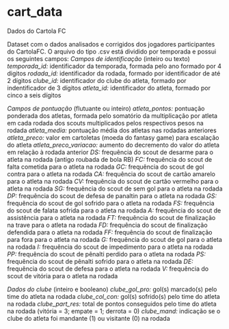 # cart_data
Dados do Cartola FC

Dataset com o dados analisados e corrigidos dos jogadores participantes do CartolaFC. O arquivo do tipo .csv está dividido por temporada e possui os seguintes campos:
*Campos de identificação* (inteiro  ou texto)
*temporada_id:* identificador da temporada, formada pelo ano formado por 4 digitos
*rodada_id:* identificador da rodada, formado por identificador de até 2 dígitos
*clube_id:* identificador do clube do atleta, formado por indentificador de 3 dígitos
*atleta_id:* identificador do atleta, formado por cinco a seis dígitos

*Campos de pontuação* (flutuante ou inteiro)
*atleta_pontos:* pontuação ponderada dos atletas, formada pelo somatório da multiplicação por atleta em cada rodada dos scouts multiplicados pelos respectivos pesos na rodada
*atleta_media:* pontuação média dos atletas nas rodadas anteriores
*atleta_preco:* valor em cartoletas (moeda do fantasy game) para escalação do atleta
*atleta_preco_variacao:* aumento do decremento do valor do atleta em relação à rodada anterior
*DS:* frequência do scout de desarme para o atleta na rodada (antigo roubada de bola RB)
*FC:* frequência do scout de falta cometida para o atleta na rodada
*GC:* frequência do scout de gol contra para o atleta na rodada
*CA:* frequência do scout de cartão amarelo para o atleta na rodada
*CV:* frequência do scout de cartão vermelho para o atleta na rodada
*SG:* frequência do scout de sem gol para o atleta na rodada
*DP:* frequência do scout de defesa de panaltin para o atleta na rodada
*GS:* frequência do scout de gol sofrido para o atleta na rodada
*FS:* frequência do scout de falata sofrida para o atleta na rodada
*A:* frequência do scout de assistência para o atleta na rodada
*FT:* frequência do scout de finalização na trave para o atleta na rodada
*FD:* frequência do scout de finalização defendida para o atleta na rodada
*FF:* frequência do scout de finalização para fora para o atleta na rodada
*G:* frequência do scout de gol para o atleta na rodada
*I:* frequência do scout de impedimento para o atleta na rodada
*PP:* frequência do scout de pênalti perdido para o atleta na rodada
*PS:* frequência do scout de pênalti sofrido para o atleta na rodada
*DE:* frequência do scout de defesa para o atleta na rodada
*V:* frequência do scout de vitória para o atleta na rodada

*Dados do clube* (inteiro e booleano)
*clube_gol_pro:* gol(s) marcado(s) pelo time do atleta na rodada
*clube_col_con:* gol(s) sofrido(s) pelo time do atleta na rodada
*clube_part_res:* total de pontos conseguidos pelo time do atleta na rodada (vitória = 3; empate = 1; derrota = 0)
*clube_mand:* indicação se o clube do atleta foi mandante (1) ou visitante (0) na rodada

